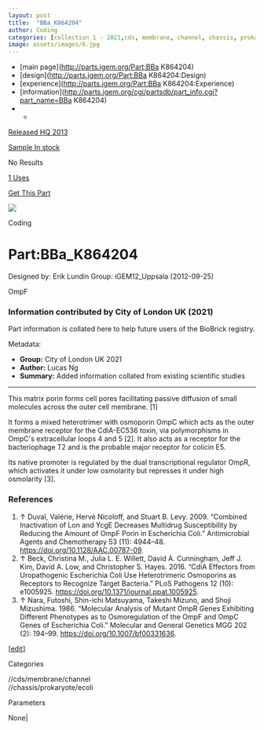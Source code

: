 ```yaml
---
layout: post
title:  "BBa_K864204"
author: Coding
categories: [collection 1 - 2021,cds, membrane, channel, chassis, prokaryote, ecoli] 
image: assets/images/6.jpg
---
```



  * [main page](http://parts.igem.org/Part:BBa K864204)
  * [design](http://parts.igem.org/Part:BBa K864204:Design)
  * [experience](http://parts.igem.org/Part:BBa K864204:Experience)
  * [information](http://parts.igem.org/cgi/partsdb/part_info.cgi?part_name=BBa K864204)
  *   * 

[Released HQ 2013](http://parts.igem.org/Help:Part_Status_Box)

[Sample In stock](http://parts.igem.org/Help:Part_Status_Box)

No Results

[1 Uses](http://parts.igem.org/partsdb/uses.cgi?part=BBa_K864204)

[ Get This Part](http://parts.igem.org/partsdb/get_part.cgi?part=BBa_K864204)

![](http://parts.igem.org/images/partbypart/icon_coding.png)

Coding

# Part:BBa_K864204

Designed by: Erik Lundin   Group: iGEM12_Uppsala   (2012-09-25)

  
OmpF

### Information contributed by City of London UK (2021)

Part information is collated here to help future users of the BioBrick
registry.

Metadata:

  * **Group:** City of London UK 2021
  * **Author:** Lucas Ng
  * **Summary:** Added information collated from existing scientific studies

* * *

This matrix porin forms cell pores facilitating passive diffusion of small
molecules across the outer cell membrane. [1]

It forms a mixed heterotrimer with osmoporin OmpC which acts as the outer
membrane receptor for the CdiA-EC536 toxin, via polymorphisms in OmpC's
extracellular loops 4 and 5 [2]. It also acts as a receptor for the
bacteriophage T2 and is the probable major receptor for colicin E5.

Its native promoter is regulated by the dual transcriptional regulator OmpR,
which activates it under low osmolarity but represses it under high osmolarity
[3].

### References

  1. ↑ Duval, Valérie, Hervé Nicoloff, and Stuart B. Levy. 2009. “Combined Inactivation of Lon and YcgE Decreases Multidrug Susceptibility by Reducing the Amount of OmpF Porin in Escherichia Coli.” Antimicrobial Agents and Chemotherapy 53 (11): 4944–48. <https://doi.org/10.1128/AAC.00787-09>.
  2. ↑ Beck, Christina M., Julia L. E. Willett, David A. Cunningham, Jeff J. Kim, David A. Low, and Christopher S. Hayes. 2016. “CdiA Effectors from Uropathogenic Escherichia Coli Use Heterotrimeric Osmoporins as Receptors to Recognize Target Bacteria.” PLoS Pathogens 12 (10): e1005925. <https://doi.org/10.1371/journal.ppat.1005925>.
  3. ↑ Nara, Futoshi, Shin-ichi Matsuyama, Takeshi Mizuno, and Shoji Mizushima. 1986. “Molecular Analysis of Mutant OmpR Genes Exhibiting Different Phenotypes as to Osmoregulation of the OmpF and OmpC Genes of Escherichia Coli.” Molecular and General Genetics MGG 202 (2): 194–99. <https://doi.org/10.1007/bf00331636>.

[[edit](http://parts.igem.org/partsdb/part_info.cgi?part_name=BBa_K864204)]

Categories

//cds/membrane/channel  
//chassis/prokaryote/ecoli

Parameters

None|


